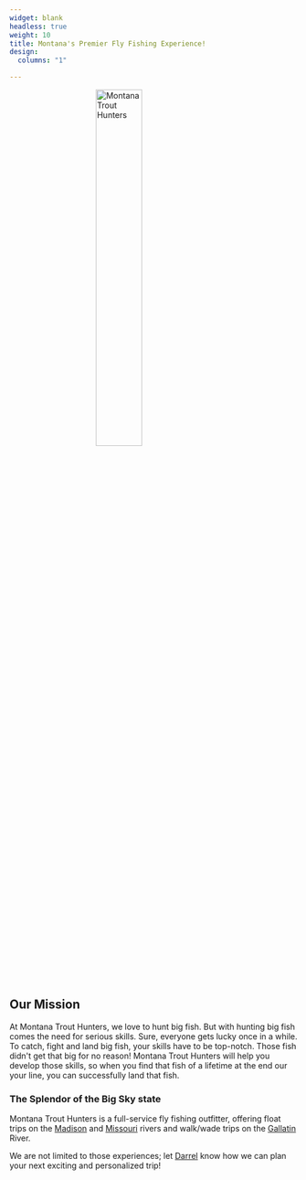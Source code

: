 ```yaml
---
widget: blank
headless: true
weight: 10
title: Montana's Premier Fly Fishing Experience!
design:
  columns: "1"

---
```


<img alt="Montana Trout Hunters" src="/media/sharing.svg" style="display:block;margin-left:auto;margin-right:auto;width:40%" />

## Our Mission

At Montana Trout Hunters, we love to hunt big fish. But with hunting big fish comes the need for serious skills. Sure, everyone gets lucky once in a while. To catch, fight and land big fish, your skills have to be top-notch. Those fish didn't get that big for no reason! Montana Trout Hunters will help you develop those skills, so when you find that fish of a lifetime at the end our your line, you can successfully land that fish.

### The Splendor of the Big Sky state

Montana Trout Hunters is a full-service fly fishing outfitter, offering float trips on the [Madison](/our-rivers/#madison-river) and [Missouri](/our-rivers/#missouri-river) rivers and walk/wade trips on the [Gallatin](/our-rivers/#gallatin-river) River.

We are not limited to those experiences; let [Darrel](/about/) know how we can plan your next exciting and personalized trip!

<div data-behold-id="fF1NfQr9i4oSZVYeMfud"></div>
<script src="https://w.behold.so/widget.js" type="module"></script>


